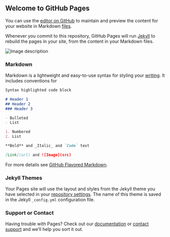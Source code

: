 ## Welcome to GitHub Pages

You can use the [editor on GitHub](https://github.com/zijian0226/zijian0226.github.io/edit/master/index.md) to maintain and preview the content for your website in Markdown [files](https://zijian0226.github.io/file2.html).

Whenever you commit to this repository, GitHub Pages will run [Jekyll](https://jekyllrb.com/) to rebuild the pages in your site, from the content in your Markdown files.

![Image description](https://zijian0226.github.io/illness.jpg)


### Markdown

Markdown is a lightweight and easy-to-use syntax for styling your [writing](https://zijian0226.github.io/file1.md). It includes conventions for

```markdown
Syntax highlighted code block

# Header 1
## Header 2
### Header 3

- Bulleted
- List

1. Numbered
2. List

**Bold** and _Italic_ and `Code` text

[Link](url) and ![Image](src)
```

For more details see [GitHub Flavored Markdown](https://guides.github.com/features/mastering-markdown/).

### Jekyll Themes

Your Pages site will use the layout and styles from the Jekyll theme you have selected in your [repository settings](https://github.com/zijian0226/zijian0226.github.io/settings). The name of this theme is saved in the Jekyll `_config.yml` configuration file.

### Support or Contact

Having trouble with Pages? Check out our [documentation](https://help.github.com/categories/github-pages-basics/) or [contact support](https://github.com/contact) and we’ll help you sort it out.
